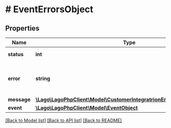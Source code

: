 # # EventErrorsObject

## Properties

Name | Type | Description | Notes
------------ | ------------- | ------------- | -------------
**status** | **int** | HTTP status code. It will always be 422 |
**error** | **string** | HTTP error description. It will always be \&quot;Unprocessable entity\&quot; |
**message** | [**\Lago\LagoPhpClient\Model\CustomerIntegratrionErrorObjectProviderError**](CustomerIntegratrionErrorObjectProviderError.md) |  |
**event** | [**\Lago\LagoPhpClient\Model\EventObject**](EventObject.md) |  |

[[Back to Model list]](../../README.md#models) [[Back to API list]](../../README.md#endpoints) [[Back to README]](../../README.md)
